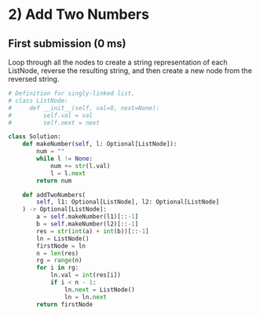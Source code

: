 # 2) Add Two Numbers

## First submission (0 ms)
Loop through all the nodes to create a string representation of each ListNode, reverse the resulting string, and then create a new node from the reversed string.

```python
# Definition for singly-linked list.
# class ListNode:
#     def __init__(self, val=0, next=None):
#         self.val = val
#         self.next = next

class Solution:
    def makeNumber(self, l: Optional[ListNode]):
        num = ""
        while l != None:
            num += str(l.val)
            l = l.next
        return num

    def addTwoNumbers(
        self, l1: Optional[ListNode], l2: Optional[ListNode]
    ) -> Optional[ListNode]:
        a = self.makeNumber(l1)[::-1]
        b = self.makeNumber(l2)[::-1]
        res = str(int(a) + int(b))[::-1]
        ln = ListNode()
        firstNode = ln
        n = len(res)
        rg = range(n)
        for i in rg:
            ln.val = int(res[i])
            if i < n - 1:
                ln.next = ListNode()
                ln = ln.next
        return firstNode
```
